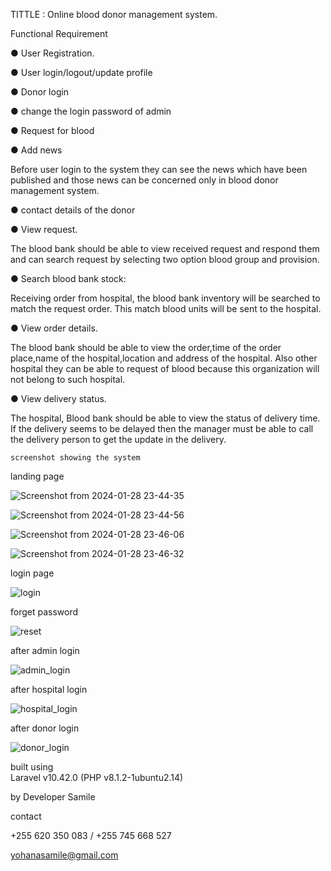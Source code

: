 

TITTLE : Online blood donor management system.


Functional Requirement

● User Registration.

● User login/logout/update profile

● Donor login

● change the login password of admin

● Request for blood

● Add news


Before user login to the system they can see the news which have been published and those news
can be concerned only in blood donor management system.

● contact details of the donor

● View request.


The blood bank should be able to view received request and respond them and can search request
by selecting two option blood group and provision.

● Search blood bank stock:

Receiving order from hospital, the blood bank inventory will be searched to match the request
order. This match blood units will be sent to the hospital.

● View order details.


The blood bank should be able to view the order,time of the order place,name of the
hospital,location and address of the hospital. Also other hospital they can be able to request of blood
because this organization will not belong to such hospital.

● View delivery status.


The hospital, Blood bank should be able to view the status of delivery time. If the delivery seems to
be delayed then the manager must be able to call the delivery person to get the update in the delivery.


    screenshot showing the system                 


landing page

![Screenshot from 2024-01-28 23-44-35](https://github.com/yohana-samile/Online-blood-donor-management-system/assets/99715781/49d157e4-c0af-43df-9b44-47b73218f79b)

![Screenshot from 2024-01-28 23-44-56](https://github.com/yohana-samile/Online-blood-donor-management-system/assets/99715781/88f89ff6-b09a-4335-9b84-324fd93defb7)

![Screenshot from 2024-01-28 23-46-06](https://github.com/yohana-samile/Online-blood-donor-management-system/assets/99715781/2f74fcca-0742-4075-b128-9835f634dd4c)

![Screenshot from 2024-01-28 23-46-32](https://github.com/yohana-samile/Online-blood-donor-management-system/assets/99715781/5d051521-2ed4-447a-83e6-b179c71d18fb)


login page

![login](https://github.com/yohana-samile/Online-blood-donor-management-system/assets/99715781/c3a17818-dec2-4ecb-b14b-f10602efc06d)


forget password

![reset](https://github.com/yohana-samile/Online-blood-donor-management-system/assets/99715781/0f842543-baa9-4e9b-b9d0-48ccd30e86f7)


after admin login

![admin_login](https://github.com/yohana-samile/Online-blood-donor-management-system/assets/99715781/d4f11673-64f6-4e12-98f5-573feec7cac3)

after hospital login

![hospital_login](https://github.com/yohana-samile/Online-blood-donor-management-system/assets/99715781/b5ed8215-4113-49cb-bcb5-26436cc6860f)


after donor login

![donor_login](https://github.com/yohana-samile/Online-blood-donor-management-system/assets/99715781/843594e1-73a4-464a-8c61-a620430b14e1)


built using     
Laravel v10.42.0 (PHP v8.1.2-1ubuntu2.14)


by 
Developer Samile


contact 

+255 620 350 083 / +255 745 668 527

yohanasamile@gmail.com
